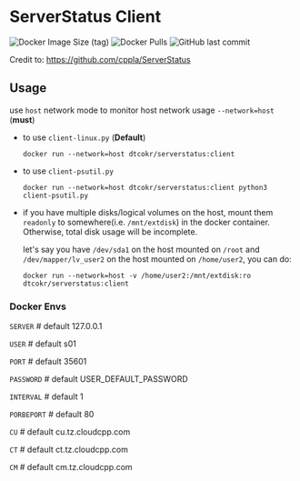 # ServerStatus Client

![Docker Image Size (tag)](https://img.shields.io/docker/image-size/dtcokr/serverstatus/client)
![Docker Pulls](https://img.shields.io/docker/pulls/dtcokr/serverstatus)
![GitHub last commit](https://img.shields.io/github/last-commit/dtcokr/docker-serverstatus)

Credit to: https://github.com/cppla/ServerStatus

## Usage

use `host` network mode to monitor host network usage `--network=host` (**must**)

* to use `client-linux.py` (**Default**)

    `docker run --network=host dtcokr/serverstatus:client`

* to use `client-psutil.py`

    `docker run --network=host dtcokr/serverstatus:client python3 client-psutil.py`

* if you have multiple disks/logical volumes on the host, mount them `readonly` to somewhere(i.e. `/mnt/extdisk`) in the docker container. Otherwise, total disk usage will be incomplete.

    let's say you have `/dev/sda1` on the host mounted on `/root` and `/dev/mapper/lv_user2` on the host mounted on `/home/user2`, you can do:

    `docker run --network=host -v /home/user2:/mnt/extdisk:ro dtcokr/serverstatus:client`

### Docker Envs

`SERVER` # default 127.0.0.1

`USER` # default s01

`PORT` # default 35601

`PASSWORD` # default USER_DEFAULT_PASSWORD

`INTERVAL` # default 1

`PORBEPORT` # default 80

`CU` # default cu.tz.cloudcpp.com

`CT` # default ct.tz.cloudcpp.com

`CM` # default cm.tz.cloudcpp.com
